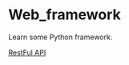 # Web_framework

Learn some Python framework.

[RestFul API](https://github.com/HieuAnh87/Web_framework/tree/master/RestFul_API)

